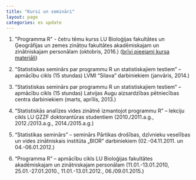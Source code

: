 ```yaml
---
title: "Kursi un semināri"
layout: page
categories: es update
---
```


1. "Programma R" - četru tēmu kurss LU Bioloģijas fakultātes un Ģeogrāfijas un zemes zinātņu fakultātes akadēmiskajam un zinātniskajam personālam (oktobris, 2016.) ([brīvi pieejami kursa materiāli](https://github.com/delferts/R_kursi_LU))

1. “Statistiskas seminārs par programmu R un statistiskajiem testiem” – apmācību cikls (15 stundas) LVMI “Silava” darbiniekiem (janvāris, 2014.)

1. “Statistiskas seminārs par programmu R un statistiskajiem testiem” – apmācību cikls (15 stundas) Latvijas Augu aizsardzības pētniecības centra darbiniekiem (marts, aprīlis, 2013.)

1. “Statistiskās analīzes vides zinātnē izmantojot programmu R” – lekciju cikls LU ĢZZF doktorantūras studentiem (2010./2011.a.g., 2012./2013.a.g., 2014./2015.a.g.)

1. “Statistikas seminārs” – seminārs Pārtikas drošības, dzīvnieku veselības un vides zinātniskais institūta „BIOR” darbiniekiem (02.-04.11.2011. un 04.-06.01.2012.)

1. “Programma R” – apmācību cikls LU Bioloģijas fakultātes akadēmiskajam un zinātniskajam personālam (11.01.-13.01.2010, 25.01.-27.01.2010., 11.01.-13.01.2012., 06./09.01.2015.)
